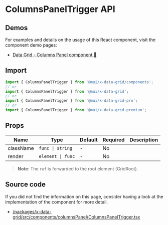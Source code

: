 # ColumnsPanelTrigger API

## Demos

For examples and details on the usage of this React component, visit the component demo pages:

- [Data Grid - Columns Panel component 🚧](/x/react-data-grid/components/columns-panel)

## Import

```jsx
import { ColumnsPanelTrigger } from '@mui/x-data-grid/components';
// or
import { ColumnsPanelTrigger } from '@mui/x-data-grid';
// or
import { ColumnsPanelTrigger } from '@mui/x-data-grid-pro';
// or
import { ColumnsPanelTrigger } from '@mui/x-data-grid-premium';
```

## Props

| Name | Type | Default | Required | Description |
|------|------|---------|----------|-------------|
| className | `func \| string` | - | No |  |
| render | `element \| func` | - | No |  |

> **Note**: The `ref` is forwarded to the root element (GridRoot).

## Source code

If you did not find the information on this page, consider having a look at the implementation of the component for more detail.

- [/packages/x-data-grid/src/components/columnsPanel/ColumnsPanelTrigger.tsx](https://github.com/mui/material-ui/tree/HEAD/packages/x-data-grid/src/components/columnsPanel/ColumnsPanelTrigger.tsx)